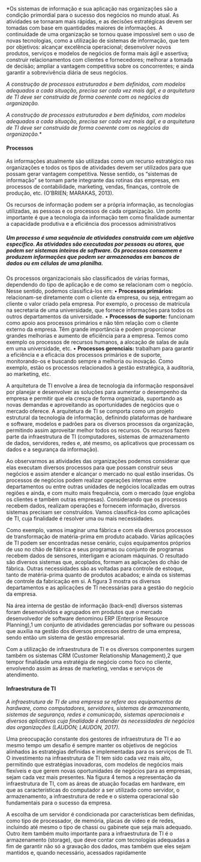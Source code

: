 
*Os sistemas de informação e sua aplicação nas organizações são a condição primordial para o sucesso dos negócios no mundo atual. As atividades se tornaram mais rápidas, e as decisões estratégicas devem ser tomadas com base em quantidades maiores de informações. A continuidade de uma organização se tornou quase impossível sem o uso de novas tecnologias, como a utilização de sistemas de informação, que tem por objetivos: alcançar excelência operacional; desenvolver novos produtos, serviços e modelos de negócios de forma mais ágil e assertiva; construir relacionamentos com clientes e fornecedores; melhorar a tomada de decisão; ampliar a vantagem competitiva sobre os concorrentes; e ainda garantir a sobrevivência diária de seus negócios.

*A construção de processos estruturados e bem definidos, com modelos adequados a cada situação, precisa ser cada vez mais ágil, e a arquitetura de TI deve ser construída de forma coerente com os negócios da organização.*

*A construção de processos estruturados e bem definidos, com modelos adequados a cada situação, precisa ser cada vez mais ágil, e a arquitetura de TI deve ser construída de forma coerente com os negócios da organização.**

#### Processos
As informações atualmente são utilizadas como um recurso estratégico nas organizações e todos os tipos de atividades devem ser utilizados para que possam gerar vantagem competitiva. Nesse sentido, os “sistemas de informação” se tornam parte integrante das rotinas das empresas, em processos de contabilidade, marketing, vendas, finanças, controle de produção, etc. (O’BRIEN; MARAKAS, 2013).

Os recursos de informação podem ser a própria informação, as tecnologias utilizadas, as pessoas e os processos de cada organização. Um ponto importante é que a tecnologia da informação tem como finalidade aumentar a capacidade produtiva e a eficiência dos processos administrativos

##### Um processo é uma sequência de atividades construída com um objetivo específico. As atividades são executadas por pessoas ou atores, que podem ser sistemas inteiros de software. Os processos consomem e produzem informações que podem ser armazenadas em bancos de dados ou em células de uma planilha.


Os processos organizacionais são classificados de várias formas,
dependendo do tipo de aplicação e de como se relacionam com o negócio. Nesse sentido, podemos classificá-los em:
• **Processos primários:** relacionam-se diretamente com o cliente da empresa, ou seja, entregam ao cliente o valor criado pela
empresa. Por exemplo, o processo de matrícula na secretaria de
uma universidade, que fornece informações para todos os outros
departamentos da universidade.
• **Processos de suporte:** funcionam como apoio aos processos primários e não têm relação com o cliente externo da empresa. Têm
grande importância e podem proporcionar grandes melhorias e
aumento de eficiência para a empresa. Temos como exemplo os
processos de recursos humanos, a alocação de salas de aula em
uma universidade, etc.
• **Processos gerenciais:** trabalham para garantir a eficiência e a
eficácia dos processos primários e de suporte, monitorando-os e
buscando sempre a melhoria ou inovação. Como exemplo, estão
os processos relacionados à gestão estratégica, à auditoria, ao
marketing, etc.

A arquitetura de TI envolve a área de tecnologia da informação responsável por planejar e desenvolver as soluções para aumentar o desempenho da empresa e permitir que ela cresça de forma organizada, suportando as novas demandas e aproveitando as oportunidades de negócios que o mercado oferece. A arquitetura de TI se comporta como um projeto estrutural da tecnologia de informação, definindo plataformas de hardware e software, modelos e padrões para os diversos processos da organização, permitindo assim aproveitar melhor todos os recursos. Os recursos fazem parte da infraestrutura de TI (computadores, sistemas de armazenamento de dados, servidores, redes e, até mesmo, os aplicativos que processam os dados e a segurança da informação).

Ao observarmos as atividades das organizações podemos considerar que elas executam diversos processos para que possam construir seus negócios e assim atender e alcançar o mercado no qual estão inseridas. Os processos de negócios podem realizar operações internas entre departamentos ou entre outras unidades de negócios localizadas em outras regiões e ainda, e com muito mais frequência, com o mercado (que engloba os clientes e também outras empresas). Considerando que os processos recebem dados, realizam operações e fornecem informação, diversos sistemas precisam ser construídos. Vamos classificá-los como aplicações de TI, cuja finalidade é resolver uma ou mais necessidades. 

Como exemplo, vamos imaginar uma fábrica e com ela diversos processos de transformação de matéria-prima em produto acabado. Várias aplicações de TI podem ser encontradas nesse cenário, cujos equipamentos próprios de uso no chão de fábrica e seus programas ou conjunto de programas recebem dados de sensores, interligam e acionam máquinas. O resultado são diversos sistemas que, acoplados, formam as aplicações do chão de fábrica. Outras necessidades são as voltadas para controle de estoque, tanto de matéria-prima quanto de produtos acabados; e ainda os sistemas de controle da fabricação em si. A figura 3 mostra os diversos departamentos e as aplicações de TI necessárias para a gestão do negócio da empresa.

Na área interna de gestão de informação (back-end) diversos sistemas foram desenvolvidos e agrupados em produtos que o mercado desenvolvedor de software denominou ERP (Enterprise Resource Planning),1 um conjunto de atividades gerenciadas por software ou pessoas que auxilia na gestão dos diversos processos dentro de uma empresa, sendo então um sistema de gestão empresarial.

Com a utilização de infraestrutura de TI e os diversos componentes surgem também os sistemas CRM (Customer Relationship Management),2 que tempor finalidade uma estratégia de negócio como foco no cliente, envolvendo assim as áreas de marketing, vendas e serviços de atendimento.

#### Infraestrutura de TI 
*A infraestrutura de TI de uma empresa se refere aos equipamentos de hardware, como computadores, servidores, sistemas de armazenamento, sistemas de segurança, redes e comunicação, sistemas operacionais e diversos aplicativos cuja finalidade é atender às necessidades de negócios das organizações (LAUDON; LAUDON, 2017).*

Uma preocupação constante dos gestores de infraestrutura de TI e ao mesmo tempo um desafio é sempre manter os objetivos de negócios alinhados às estratégias definidas e implementadas para os serviços de TI. O investimento na infraestrutura de TI tem sido cada vez mais alto, permitindo que estratégias inovadoras, com modelos de negócios mais flexíveis e que gerem novas oportunidades de negócios para as empresas, sejam cada vez mais presentes. Na figura 4 temos a representação da infraestrutura de TI, com as áreas de atuação focadas em hardware, em que as características do computador a ser utilizado como servidor, o armazenamento, a infraestrutura de rede e o sistema operacional são fundamentais para o sucesso da empresa. 

A escolha de um servidor é condicionada por características bem definidas, como tipo de processador, de memória, placas de vídeo e de redes, incluindo até mesmo o tipo de chassi ou gabinete que seja mais adequado.
Outro item também muito importante para a infraestrutura de TI é o armazenamento (storage), que deve contar com tecnologias adequadas a fim de garantir não só a gravação dos dados, mas também que eles sejam mantidos e, quando necessário, acessados rapidamente